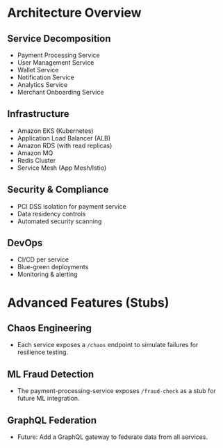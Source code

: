 # Architecture Overview

## Service Decomposition
- Payment Processing Service
- User Management Service
- Wallet Service
- Notification Service
- Analytics Service
- Merchant Onboarding Service

## Infrastructure
- Amazon EKS (Kubernetes)
- Application Load Balancer (ALB)
- Amazon RDS (with read replicas)
- Amazon MQ
- Redis Cluster
- Service Mesh (App Mesh/Istio)

## Security & Compliance
- PCI DSS isolation for payment service
- Data residency controls
- Automated security scanning

## DevOps
- CI/CD per service
- Blue-green deployments
- Monitoring & alerting

# Advanced Features (Stubs)

## Chaos Engineering
- Each service exposes a `/chaos` endpoint to simulate failures for resilience testing.

## ML Fraud Detection
- The payment-processing-service exposes `/fraud-check` as a stub for future ML integration.

## GraphQL Federation
- Future: Add a GraphQL gateway to federate data from all services.
